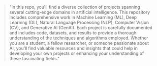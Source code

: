 > "In this repo, you'll find a diverse collection of projects spanning several cutting-edge domains in artificial intelligence. This repository includes comprehensive work in Machine Learning (ML), Deep Learning (DL), Natural Language Processing (NLP), Computer Vision (CV), and Generative AI (GenAI). Each project is carefully documented and includes code, datasets, and results to provide a thorough understanding of the techniques and algorithms employed. Whether you are a student, a fellow researcher, or someone passionate about AI, you'll find valuable resources and insights that could help in developing your own projects or enhancing your understanding of these fascinating fields."


